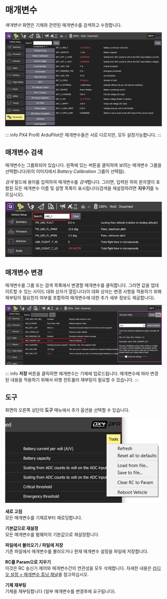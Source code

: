 # 매개변수

*매개변수* 화면은 기체와 관련된 매개변수를 검색하고 수정합니다.

![매개변수 화면](../../../assets/setup/parameters_px4.jpg)

::: info
PX4 Pro와 ArduPilot은 매개변수들은 서로 다르지만, 모두 설정가능합니다.
:::


## 매개변수 검색

매개변수는 그룹화되어 있습니다. 왼쪽에 있는 버튼을 클릭하여 보려는 매개변수 그룹을 선택합니다(위의 이미지에서 *Battery Calibration* 그룹이 선택됨).

*검색* 필드에 용어를 입력하여 매개변수를 *검색*합니다. 그러면, 입력된 하위 문자열이 포함된 모든 매개변수 이름 및 설명 목록이 표시됩니다(검색을 재설정하려면 **지우기**를 누르십시오).

![매개변수 검색](../../../assets/setup/parameters_search.jpg)

## 매개변수 변경

매개변수를 그룹 또는 검색 목록에서 변경할 매개변수를 클릭합니다. 그러면 값을 업데이트할 수 있는 사이드 대화 상자가 열립니다(이 대화 상자는 변경 사항을 적용하기 위해 재부팅이 필요한지 여부를 포함하여 매개변수에 대한 추가 세부 정보도 제공합니다).

![파라미터 값 변경](../../../assets/setup/parameters_changing.png)

::: info
**저장** 버튼을 클릭하면 매개변수는 기체에 업로드됩니다. 매개변수에 따라 변경된 내용을 적용하기 위해서 비행 컨트롤러 재부팅이 필요할 수 있습니다.
:::


## 도구

화면의 오른쪽 상단의 **도구** 메뉴에서 추가 옵션을 선택할 수 있습니다.

![도구 메뉴](../../../assets/setup/parameters_tools_menu.png)

**새로 고침** <br />모든 매개변수를 기체로부터 재로딩합니다.

**기본값으로 재설정** <br />모든 매개변수를 펌웨어의 기본값으로 재설정합니다.

**파일에서 불러오기 / 파일에 저장** <br />기존 파일에서 매개변수를 불러오거나 현재 매개변수 설정을 파일에 저장합니다.

**RC를 Param으로 지우기** <br />이것은 RC 송신기 제어와 매개변수간의 연관성을 모두 삭제합니다. 자세한 내용은 [라디오 설정 > 매개변수 튜닝 채널](../SetupView/Radio.md#param-tuning-channels-px4)를 참고하십시오.

**기체 재부팅** <br />기체을 재부팅합니다 (일부 매개변수를 변경후에 요구됩니다).